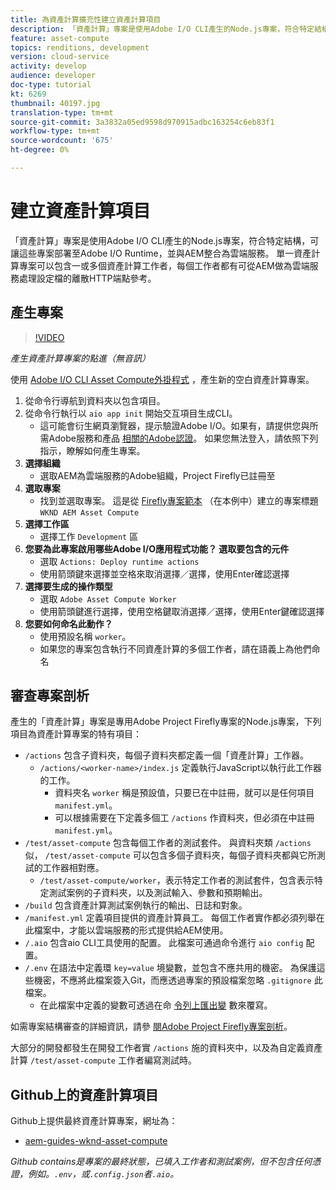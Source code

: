 ```yaml
---
title: 為資產計算擴充性建立資產計算項目
description: 「資產計算」專案是使用Adobe I/O CLI產生的Node.js專案，符合特定結構，可讓這些專案部署至Adobe I/O Runtime，並與AEM整合為雲端服務。
feature: asset-compute
topics: renditions, development
version: cloud-service
activity: develop
audience: developer
doc-type: tutorial
kt: 6269
thumbnail: 40197.jpg
translation-type: tm+mt
source-git-commit: 3a3832a05ed9598d970915adbc163254c6eb83f1
workflow-type: tm+mt
source-wordcount: '675'
ht-degree: 0%

---
```



# 建立資產計算項目

「資產計算」專案是使用Adobe I/O CLI產生的Node.js專案，符合特定結構，可讓這些專案部署至Adobe I/O Runtime，並與AEM整合為雲端服務。 單一資產計算專案可以包含一或多個資產計算工作者，每個工作者都有可從AEM做為雲端服務處理設定檔的離散HTTP端點參考。

## 產生專案

>[!VIDEO](https://video.tv.adobe.com/v/40197/?quality=12&learn=on)

_產生資產計算專案的點進（無音訊）_


使用 [Adobe I/O CLI Asset Compute外掛程式](../set-up/development-environment.md#aio-cli) ，產生新的空白資產計算專案。

1. 從命令行導航到資料夾以包含項目。
1. 從命令行執行以 `aio app init` 開始交互項目生成CLI。
   + 這可能會衍生網頁瀏覽器，提示驗證Adobe I/O。如果有，請提供您與所需Adobe服務和產品 [相關的Adobe認證](../set-up/accounts-and-services.md)。 如果您無法登入，請依照下列指示，瞭解如何產生專案。
1. __選擇組織__
   + 選取AEM為雲端服務的Adobe組織，Project Firefly已註冊至
1. __選取專案__
   + 找到並選取專案。 這是從 [Firefly專案範本](../set-up/firefly.md) （在本例中）建立的專案標題 `WKND AEM Asset Compute`
1. __選擇工作區__
   + 選擇工作 `Development` 區
1. __您要為此專案啟用哪些Adobe I/O應用程式功能？ 選取要包含的元件__
   + 選取 `Actions: Deploy runtime actions`
   + 使用箭頭鍵來選擇並空格來取消選擇／選擇，使用Enter確認選擇
1. __選擇要生成的操作類型__
   + 選取 `Adobe Asset Compute Worker`
   + 使用箭頭鍵進行選擇，使用空格鍵取消選擇／選擇，使用Enter鍵確認選擇
1. __您要如何命名此動作？__
   + 使用預設名稱 `worker`。
   + 如果您的專案包含執行不同資產計算的多個工作者，請在語義上為他們命名

## 審查專案剖析

產生的「資產計算」專案是專用Adobe Project Firefly專案的Node.js專案，下列項目為資產計算專案的特有項目：

+ `/actions` 包含子資料夾，每個子資料夾都定義一個「資產計算」工作器。
   + `/actions/<worker-name>/index.js` 定義執行JavaScript以執行此工作器的工作。
      + 資料夾名 `worker` 稱是預設值，只要已在中註冊，就可以是任何項目 `manifest.yml`。
      + 可以根據需要在下定義多個工 `/actions` 作資料夾，但必須在中註冊 `manifest.yml`。
+ `/test/asset-compute` 包含每個工作者的測試套件。 與資料夾類 `/actions` 似， `/test/asset-compute` 可以包含多個子資料夾，每個子資料夾都與它所測試的工作器相對應。
   + `/test/asset-compute/worker`，表示特定工作者的測試套件，包含表示特定測試案例的子資料夾，以及測試輸入、參數和預期輸出。
+ `/build` 包含資產計算測試案例執行的輸出、日誌和對象。
+ `/manifest.yml` 定義項目提供的資產計算員工。 每個工作者實作都必須列舉在此檔案中，才能以雲端服務的形式提供給AEM使用。
+ `/.aio` 包含aio CLI工具使用的配置。 此檔案可通過命令進行 `aio config` 配置。
+ `/.env` 在語法中定義環 `key=value` 境變數，並包含不應共用的機密。 為保護這些機密，不應將此檔案簽入Git，而應透過專案的預設檔案忽略 `.gitignore` 此檔案。
   + 在此檔案中定義的變數可透過在命 [令列上匯出變](../deploy/runtime.md) 數來覆寫。

如需專案結構審查的詳細資訊，請參 [閱Adobe Project Firefly專案剖析](https://github.com/AdobeDocs/project-firefly/blob/master/getting_started/first_app.md#5-anatomy-of-a-project-firefly-application)。

大部分的開發都發生在開發工作者實 `/actions` 施的資料夾中，以及為自定義資產計算 `/test/asset-compute` 工作者編寫測試時。

## Github上的資產計算項目

Github上提供最終資產計算專案，網址為：

+ [aem-guides-wknd-asset-compute](https://github.com/adobe/aem-guides-wknd-asset-compute)

_Github contains是專案的最終狀態，已填入工作者和測試案例，但不包含任何憑證，例如。`.env`，或`.config.json`者`.aio`。_
